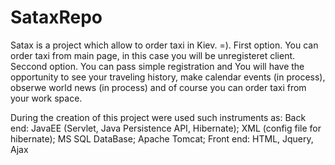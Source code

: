 # SataxRepo
Satax is a project which allow to order taxi in Kiev. =). 
First option. You can order taxi from main page, in this case you will be unregisteret client.
Seccond option. You can pass simple registration and You will have the opportunity to see your traveling history, make calendar events (in process), obserwe world news (in process) and of course you can order taxi from your work space.

During the creation of this project were used such instruments as:
  Back end: JavaEE (Servlet, Java Persistence API, Hibernate); XML (config file for hibernate); MS SQL DataBase; Apache Tomcat; 
  Front end: HTML, Jquery, Ajax
